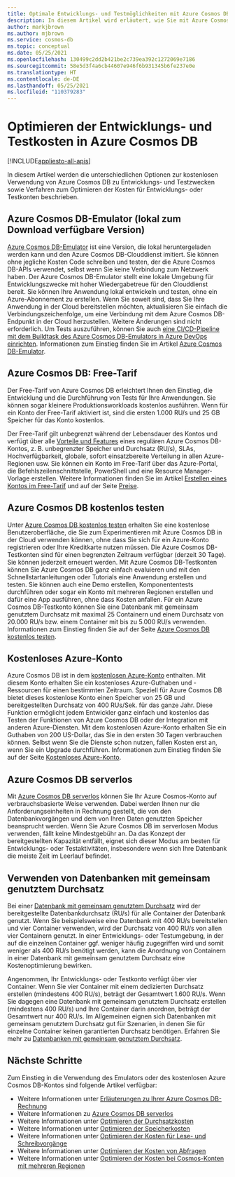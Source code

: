 ```yaml
---
title: Optimale Entwicklungs- und Testmöglichkeiten mit Azure Cosmos DB
description: In diesem Artikel wird erläutert, wie Sie mit Azure Cosmos DB mehrere kostenlose Möglichkeiten für die Entwicklung und das Testen des Diensts nutzen können.
author: markjbrown
ms.author: mjbrown
ms.service: cosmos-db
ms.topic: conceptual
ms.date: 05/25/2021
ms.openlocfilehash: 130499c2dd2b421be2c739ea392c1272069e7186
ms.sourcegitcommit: 58e5d3f4a6cb44607e946f6b931345b6fe237e0e
ms.translationtype: HT
ms.contentlocale: de-DE
ms.lasthandoff: 05/25/2021
ms.locfileid: "110379283"
---
```

# <a name="optimize-development-and-testing-cost-in-azure-cosmos-db"></a>Optimieren der Entwicklungs- und Testkosten in Azure Cosmos DB
[!INCLUDE[appliesto-all-apis](includes/appliesto-all-apis.md)]

In diesem Artikel werden die unterschiedlichen Optionen zur kostenlosen Verwendung von Azure Cosmos DB zu Entwicklungs- und Testzwecken sowie Verfahren zum Optimieren der Kosten für Entwicklungs- oder Testkonten beschrieben.

## <a name="azure-cosmos-db-emulator-locally-downloadable-version"></a>Azure Cosmos DB-Emulator (lokal zum Download verfügbare Version)

[Azure Cosmos DB-Emulator](local-emulator.md) ist eine Version, die lokal heruntergeladen werden kann und den Azure Cosmos DB-Clouddienst imitiert. Sie können ohne jegliche Kosten Code schreiben und testen, der die Azure Cosmos DB-APIs verwendet, selbst wenn Sie keine Verbindung zum Netzwerk haben. Der Azure Cosmos DB-Emulator stellt eine lokale Umgebung für Entwicklungszwecke mit hoher Wiedergabetreue für den Clouddienst bereit. Sie können Ihre Anwendung lokal entwickeln und testen, ohne ein Azure-Abonnement zu erstellen. Wenn Sie soweit sind, dass Sie Ihre Anwendung in der Cloud bereitstellen möchten, aktualisieren Sie einfach die Verbindungszeichenfolge, um eine Verbindung mit dem Azure Cosmos DB-Endpunkt in der Cloud herzustellen. Weitere Änderungen sind nicht erforderlich. Um Tests auszuführen, können Sie auch [eine CI/CD-Pipeline mit dem Buildtask des Azure Cosmos DB-Emulators in Azure DevOps einrichten](tutorial-setup-ci-cd.md). Informationen zum Einstieg finden Sie im Artikel [Azure Cosmos DB-Emulator](local-emulator.md).

## <a name="azure-cosmos-db-free-tier"></a>Azure Cosmos DB: Free-Tarif

Der Free-Tarif von Azure Cosmos DB erleichtert Ihnen den Einstieg, die Entwicklung und die Durchführung von Tests für Ihre Anwendungen. Sie können sogar kleinere Produktionsworkloads kostenlos ausführen. Wenn für ein Konto der Free-Tarif aktiviert ist, sind die ersten 1.000 RU/s und 25 GB Speicher für das Konto kostenlos.

Der Free-Tarif gilt unbegrenzt während der Lebensdauer des Kontos und verfügt über alle [Vorteile und Features](introduction.md#key-benefits) eines regulären Azure Cosmos DB-Kontos, z. B. unbegrenzter Speicher und Durchsatz (RU/s), SLAs, Hochverfügbarkeit, globale, sofort einsatzbereite Verteilung in allen Azure-Regionen usw. Sie können ein Konto im Free-Tarif über das Azure-Portal, die Befehlszeilenschnittstelle, PowerShell und eine Resource Manager-Vorlage erstellen. Weitere Informationen finden Sie im Artikel [Erstellen eines Kontos im Free-Tarif](free-tier.md) und auf der Seite [Preise](https://azure.microsoft.com/pricing/details/cosmos-db/).

## <a name="try-azure-cosmos-db-for-free"></a>Azure Cosmos DB kostenlos testen

Unter [Azure Cosmos DB kostenlos testen](https://azure.microsoft.com/try/cosmosdb/) erhalten Sie eine kostenlose Benutzeroberfläche, die Sie zum Experimentieren mit Azure Cosmos DB in der Cloud verwenden können, ohne dass Sie sich für ein Azure-Konto registrieren oder Ihre Kreditkarte nutzen müssen. Die Azure Cosmos DB-Testkonten sind für einen begrenzten Zeitraum verfügbar (derzeit 30 Tage). Sie können jederzeit erneuert werden. Mit Azure Cosmos DB-Testkonten können Sie Azure Cosmos DB ganz einfach evaluieren und mit den Schnellstartanleitungen oder Tutorials eine Anwendung erstellen und testen. Sie können auch eine Demo erstellen, Komponententests durchführen oder sogar ein Konto mit mehreren Regionen erstellen und dafür eine App ausführen, ohne dass Kosten anfallen. Für ein Azure Cosmos DB-Testkonto können Sie eine Datenbank mit gemeinsam genutztem Durchsatz mit maximal 25 Containern und einem Durchsatz von 20.000 RU/s bzw. einem Container mit bis zu 5.000 RU/s verwenden. Informationen zum Einstieg finden Sie auf der Seite [Azure Cosmos DB kostenlos testen](https://azure.microsoft.com/try/cosmosdb/).

## <a name="azure-free-account"></a>Kostenloses Azure-Konto

Azure Cosmos DB ist in dem [kostenlosen Azure-Konto](https://azure.microsoft.com/free) enthalten. Mit diesem Konto erhalten Sie ein kostenloses Azure-Guthaben und -Ressourcen für einen bestimmten Zeitraum. Speziell für Azure Cosmos DB bietet dieses kostenlose Konto einen Speicher von 25 GB und bereitgestellten Durchsatz von 400 RUs/Sek. für das ganze Jahr. Diese Funktion ermöglicht jedem Entwickler ganz einfach und kostenlos das Testen der Funktionen von Azure Cosmos DB oder der Integration mit anderen Azure-Diensten. Mit dem kostenlosen Azure-Konto erhalten Sie ein Guthaben von 200 US-Dollar, das Sie in den ersten 30 Tagen verbrauchen können. Selbst wenn Sie die Dienste schon nutzen, fallen Kosten erst an, wenn Sie ein Upgrade durchführen. Informationen zum Einstieg finden Sie auf der Seite [Kostenloses Azure-Konto](https://azure.microsoft.com/free).

## <a name="azure-cosmos-db-serverless"></a>Azure Cosmos DB serverlos

Mit [Azure Cosmos DB serverlos](serverless.md) können Sie Ihr Azure Cosmos-Konto auf verbrauchsbasierte Weise verwenden. Dabei werden Ihnen nur die Anforderungseinheiten in Rechnung gestellt, die von den Datenbankvorgängen und dem von Ihren Daten genutzten Speicher beansprucht werden. Wenn Sie Azure Cosmos DB im serverlosen Modus verwenden, fällt keine Mindestgebühr an. Da das Konzept der bereitgestellten Kapazität entfällt, eignet sich dieser Modus am besten für Entwicklungs- oder Testaktivitäten, insbesondere wenn sich Ihre Datenbank die meiste Zeit im Leerlauf befindet.

## <a name="use-shared-throughput-databases"></a>Verwenden von Datenbanken mit gemeinsam genutztem Durchsatz

Bei einer [Datenbank mit gemeinsam genutztem Durchsatz](set-throughput.md#set-throughput-on-a-database) wird der bereitgestellte Datenbankdurchsatz (RU/s) für alle Container der Datenbank genutzt. Wenn Sie beispielsweise eine Datenbank mit 400 RU/s bereitstellen und vier Container verwenden, wird der Durchsatz von 400 RU/s von allen vier Containern genutzt. In einer Entwicklungs- oder Testumgebung, in der auf die einzelnen Container ggf. weniger häufig zugegriffen wird und somit weniger als 400 RU/s benötigt werden, kann die Anordnung von Containern in einer Datenbank mit gemeinsam genutztem Durchsatz eine Kostenoptimierung bewirken.

Angenommen, Ihr Entwicklungs- oder Testkonto verfügt über vier Container. Wenn Sie vier Container mit einem dedizierten Durchsatz erstellen (mindestens 400 RU/s), beträgt der Gesamtwert 1.600 RU/s. Wenn Sie dagegen eine Datenbank mit gemeinsam genutztem Durchsatz erstellen (mindestens 400 RU/s) und Ihre Container darin anordnen, beträgt der Gesamtwert nur 400 RU/s. Im Allgemeinen eignen sich Datenbanken mit gemeinsam genutztem Durchsatz gut für Szenarien, in denen Sie für einzelne Container keinen garantierten Durchsatz benötigen.  Erfahren Sie mehr zu [Datenbanken mit gemeinsam genutztem Durchsatz](set-throughput.md#set-throughput-on-a-database).

## <a name="next-steps"></a>Nächste Schritte

Zum Einstieg in die Verwendung des Emulators oder des kostenlosen Azure Cosmos DB-Kontos sind folgende Artikel verfügbar:

* Weitere Informationen unter [Erläuterungen zu Ihrer Azure Cosmos DB-Rechnung](understand-your-bill.md)
* Weitere Informationen zu [Azure Cosmos DB serverlos](serverless.md)
* Weitere Informationen unter [Optimieren der Durchsatzkosten](optimize-cost-throughput.md)
* Weitere Informationen unter [Optimieren der Speicherkosten](optimize-cost-storage.md)
* Weitere Informationen unter [Optimieren der Kosten für Lese- und Schreibvorgänge](optimize-cost-reads-writes.md)
* Weitere Informationen unter [Optimieren der Kosten von Abfragen](./optimize-cost-reads-writes.md)
* Weitere Informationen unter [Optimieren der Kosten bei Cosmos-Konten mit mehreren Regionen](optimize-cost-regions.md)